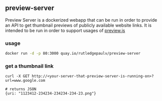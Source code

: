 ## preview-server

Preview Server is a dockerized webapp that can be run in order to provide an API to get thumbnail previews
of publicly available website links. It is intended to be run in order to support usages of
[preview.js](https://github.com/rutledgepaulv/preview.js)


### usage
```bash
docker run -d -p 80:3000 quay.io/rutledgepaulv/preview-server
```


### get a thumbnail link
```
curl -X GET http://<your-server-that-preview-server-is-running-on>?url=www.google.com

# returns JSON
{uri: "1123412-234234-234234-234-23.png"}
```

